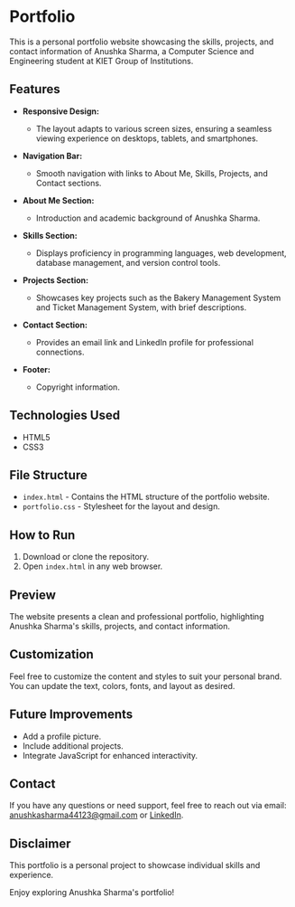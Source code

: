 # Portfolio

This is a personal portfolio website showcasing the skills, projects, and contact information of Anushka Sharma, a Computer Science and Engineering student at KIET Group of Institutions.

## Features

- **Responsive Design:**
  - The layout adapts to various screen sizes, ensuring a seamless viewing experience on desktops, tablets, and smartphones.

- **Navigation Bar:**
  - Smooth navigation with links to About Me, Skills, Projects, and Contact sections.

- **About Me Section:**
  - Introduction and academic background of Anushka Sharma.

- **Skills Section:**
  - Displays proficiency in programming languages, web development, database management, and version control tools.

- **Projects Section:**
  - Showcases key projects such as the Bakery Management System and Ticket Management System, with brief descriptions.

- **Contact Section:**
  - Provides an email link and LinkedIn profile for professional connections.

- **Footer:**
  - Copyright information.

## Technologies Used

- HTML5
- CSS3

## File Structure

- `index.html` - Contains the HTML structure of the portfolio website.
- `portfolio.css` - Stylesheet for the layout and design.

## How to Run

1. Download or clone the repository.
2. Open `index.html` in any web browser.

## Preview

The website presents a clean and professional portfolio, highlighting Anushka Sharma's skills, projects, and contact information.

## Customization

Feel free to customize the content and styles to suit your personal brand. You can update the text, colors, fonts, and layout as desired.

## Future Improvements

- Add a profile picture.
- Include additional projects.
- Integrate JavaScript for enhanced interactivity.

## Contact

If you have any questions or need support, feel free to reach out via email: [anushkasharma44123@gmail.com](mailto:anushkasharma44123@gmail.com) or [LinkedIn](https://www.linkedin.com/in/anushka-sharma-b90bba327?utm_source=share&utm_campaign=share_via&utm_content=profile&utm_medium=android_app).

## Disclaimer

This portfolio is a personal project to showcase individual skills and experience.

Enjoy exploring Anushka Sharma's portfolio!
